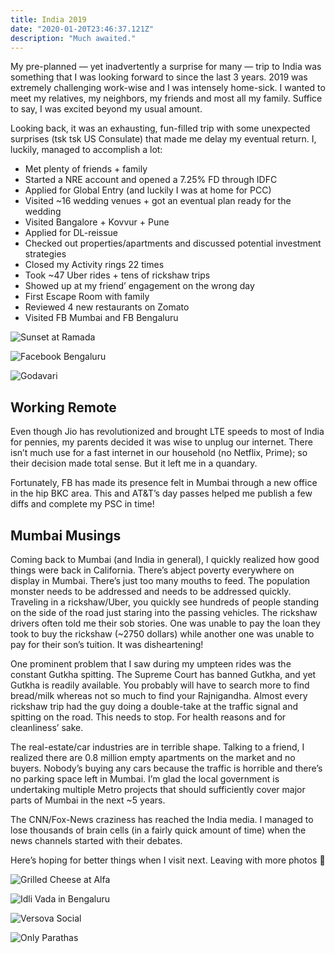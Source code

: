 ```yaml
---
title: India 2019
date: "2020-01-20T23:46:37.121Z"
description: "Much awaited."
---
```


My pre-planned — yet inadvertently a surprise for many — trip to India was something that I was looking forward to since the last 3 years. 2019 was extremely challenging work-wise and I was intensely home-sick. I wanted to meet my relatives, my neighbors, my friends and most all my family. Suffice to say, I was excited beyond my usual amount.

Looking back, it was an exhausting, fun-filled trip with some unexpected surprises (tsk tsk US Consulate) that made me delay my eventual return. I, luckily, managed to accomplish a lot:

- Met plenty of friends + family
- Started a NRE account and opened a 7.25% FD through IDFC
- Applied for Global Entry (and luckily I was at home for PCC)
- Visited ~16 wedding venues + got an eventual plan ready for the wedding
- Visited Bangalore + Kovvur + Pune
- Applied for DL-reissue
- Checked out properties/apartments and discussed potential investment strategies
- Closed my Activity rings 22 times
- Took ~47 Uber rides + tens of rickshaw trips
- Showed up at my friend’ engagement on the wrong day
- First Escape Room with family
- Reviewed 4 new restaurants on Zomato
- Visited FB Mumbai and FB Bengaluru

![Sunset at Ramada](./India1.png)

![Facebook Bengaluru](./India2.png) 

![Godavari](./India3.png)

## Working Remote
Even though Jio has revolutionized and brought LTE speeds to most of India for pennies, my parents decided it was wise to unplug our internet. There isn’t much use for a fast internet in our household (no Netflix, Prime); so their decision made total sense. But it left me in a quandary.

Fortunately, FB has made its presence felt in Mumbai through a new office in the hip BKC area. This and AT&T’s day passes helped me publish a few diffs and complete my PSC in time!

## Mumbai Musings
Coming back to Mumbai (and India in general), I quickly realized how good things were back in California. There’s abject poverty everywhere on display in Mumbai. There’s just too many mouths to feed. The population monster needs to be addressed and needs to be addressed quickly. Traveling in a rickshaw/Uber, you quickly see hundreds of people standing on the side of the road just staring into the passing vehicles. The rickshaw drivers often told me their sob stories. One was unable to pay the loan they took to buy the rickshaw (~2750 dollars) while another one was unable to pay for their son’s tuition. It was disheartening!

One prominent problem that I saw during my umpteen rides was the constant Gutkha spitting. The Supreme Court has banned Gutkha, and yet Gutkha is readily available. You probably will have to search more to find bread/milk whereas not so much to find your Rajnigandha. Almost every rickshaw trip had the guy doing a double-take at the traffic signal and spitting on the road. This needs to stop. For health reasons and for cleanliness’ sake.

The real-estate/car industries are in terrible shape. Talking to a friend, I realized there are 0.8 million empty apartments on the market and no buyers. Nobody’s buying any cars because the traffic is horrible and there’s no parking space left in Mumbai. I’m glad the local government is undertaking multiple Metro projects that should sufficiently cover major parts of Mumbai in the next ~5 years.

The CNN/Fox-News craziness has reached the India media. I managed to lose thousands of brain cells (in a fairly quick amount of time) when the news channels started with their debates.

Here’s hoping for better things when I visit next. Leaving with more photos 🙂

![Grilled Cheese at Alfa](./India4.png)

![Idli Vada in Bengaluru](./India5.png) 

![Versova Social](./India6.png) 

![Only Parathas](./India7.png)